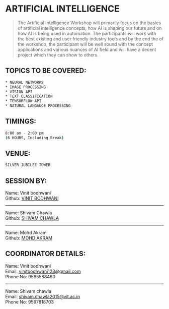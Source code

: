 # ARTIFICIAL INTELLIGENCE

> The Artificial Intelligence Workshop will primarily focus on the basics of artificial intelligence concepts, how AI is shaping our future and on how AI is being used in automation. The participants will work with the best existing and user friendly industry tools and by the end the of the workshop, the participant will be well sound with the concept applications and various nuances of AI field and will have a decent project which they can show to others.

## TOPICS TO BE COVERED:
```sh
* NEURAL NETWORKS
* IMAGE PROCESSING
* VISION API
* TEXT CLASSIFICATION
* TENSORFLOW API
* NATURAL LANGAUGE PROCESSING
```
## TIMINGS:

```sh
8:00 am - 2:00 pm
(6 HOURS, Including Break)
```

## VENUE:

```sh
SILVER JUBILEE TOWER
```
## SESSION BY:

Name: Vinit bodhwani<br/>
Github: [VINIT BODHWANI](https://github.com/bodhwani)
- - - -
Name: Shivam Chawla<br/>
Github: [SHIVAM CHAWLA](https://github.com/Shivam60)
- - - -
Name: Mohd Akram<br/>
Github: [MOHD AKRAM](https://github.com/mdakram28)

## COORDINATOR DETAILS:
 
Name: Vinit bodhwani<br/>
Email: vinitbodhwani123@gmail.com<br/> 
Phone No: 9585588460<br/>
- - - -
Name: Shivam chawla<br/> 
Email: shivam.chawla2015@vit.ac.in<br/> 
Phone No: 9597818703 <br/>
